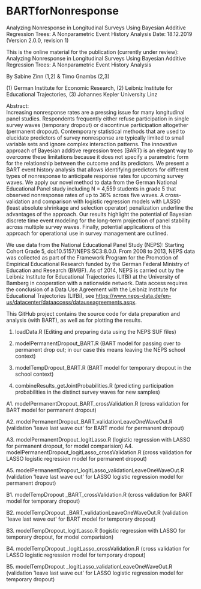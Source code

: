 # BARTforNonresponse
Analyzing Nonresponse in Longitudinal Surveys Using Bayesian Additive Regression Trees: A Nonparametric Event History Analysis
Date: 18.12.2019 (Version 2.0.0, revision 1)

This is the online material for the publication (currently under review): Analyzing Nonresponse in Longitudinal Surveys Using Bayesian Additive Regression Trees:
A Nonparametric Event History Analysis

By Sabine Zinn (1,2) & Timo Gnambs (2,3)

(1) German Institute for Economic Research, 
(2) Leibniz Institute for Educational Trajectories, 
(3) Johannes Kepler University Linz

Abstract: 	
Increasing nonresponse rates are a pressing issue for many longitudinal panel studies. Respondents frequently either refuse participation in single survey waves (temporary dropout) or discontinue participation altogether (permanent dropout). Contemporary statistical methods that are used to elucidate predictors of survey nonresponse are typically limited to small variable sets and ignore complex interaction patterns. The innovative approach of Bayesian additive regression trees (BART) is an elegant way to overcome these limitations because it does not specify a parametric form for the relationship between the outcome and its predictors. We present a BART event history analysis that allows identifying predictors for different types of nonresponse to anticipate response rates for upcoming survey waves. We apply our novel method to data from the German National Educational Panel study including N = 4,559 students in grade 5 that observed nonresponse rates of up to 36% across five waves. A cross-validation and comparison with logistic regression models with LASSO (least absolute shrinkage and selection operator) penalization underline the advantages of the approach. Our results highlight the potential of Bayesian discrete time event modeling for the long-term projection of panel stability across multiple survey waves. Finally, potential applications of this approach for operational use in survey management are outlined.

We use data from the National Educational Panel Study (NEPS): Starting Cohort Grade 5, doi:10.5157/NEPS:SC3:8.0.0. 
From 2008 to 2013, NEPS data was collected as part of the Framework Program for the Promotion of Empirical Educational Research funded by the German Federal Ministry of Education and Research (BMBF). 
As of 2014, NEPS is carried out by the Leibniz Institute for Educational Trajectories (LIfBi) at the University of Bamberg in cooperation with a nationwide network. 
Data access requires the conclusion of a Data Use Agreement with the Leibniz Institute for Educational Trajectories (LIfBi), see https://www.neps-data.de/en-us/datacenter/dataaccess/datauseagreements.aspx.

This GitHub project contains the source code for data preparation and analysis (with BART), as well as for plotting the results.
1. loadData.R (Editing and preparing data using the NEPS SUF files)

2. modelPermanentDropout_BART.R (BART model for passing over to permanent drop out; in our case this means leaving the NEPS school context)

3. modelTempDropout_BART.R (BART model for temporary dropout in the school context)

4. combineResults_getJointProbabilities.R (predicting participation probabilities in the distinct survey waves for new samples)

A1.	modelPermanentDropout_BART_crossValidation.R (cross validation for BART model for permanent dropout)

A2.	modelPermanentDropout_BART_validationLeaveOneWaveOut.R (validation 'leave last wave out' for BART model for permanent dropout)

A3.	modelPermanentDropout_logitLasso.R (logistic regression with LASSO for permanent dropout, for model comparision)
A4.	modelPermanentDropout_logitLasso_crossValidation.R (cross validation for LASSO logistic regression model for permanent dropout)

A5.	modelPermanentDropout_logitLasso_validationLeaveOneWaveOut.R (validation 'leave last wave out' for LASSO logistic regression model for permanent dropout)

B1.	modelTempDropout _BART_crossValidation.R (cross validation for BART model for temporary dropout)

B2.	modelTempDropout _BART_validationLeaveOneWaveOut.R (validation 'leave last wave out' for BART model for temporary dropout)

B3.	modelTempDropout_logitLasso.R (logistic regression with LASSO for temporary dropout, for model comparision)

B4.	modelTempDropout _logitLasso_crossValidation.R (cross validation for LASSO logistic regression model for temporary dropout)

B5.	modelTempDropout _logitLasso_validationLeaveOneWaveOut.R (validation 'leave last wave out' for LASSO logistic regression model for temporary dropout)

